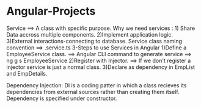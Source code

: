 # Angular-Projects
Service ==> A class with specific purpose. 
Why we need services : 1) Share Data accross multiple components. 2)Implement application logic. 3)External interactions-connecting to database.
Service class naming convention ==> .service.ts
3-Steps to use Services in Angular
1)Define a EmployeeService class. ==> Angular CLI command to generate service ==> ng g s EmployeeService
2)Register with Injector. ==> If we don't register a injector service is just a normal class.
3)Declare as dependency in EmpList and EmpDetails.

Dependency Injection:
  DI is a coding patter in which a class recieves its dependencies from external sources rather than creating them itself.
  Dependency is specified under constructor.
